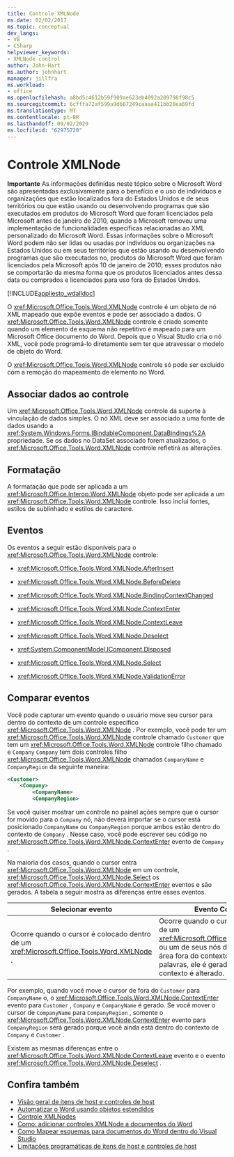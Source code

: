 ```yaml
---
title: Controle XMLNode
ms.date: 02/02/2017
ms.topic: conceptual
dev_langs:
- VB
- CSharp
helpviewer_keywords:
- XMLNode control
author: John-Hart
ms.author: johnhart
manager: jillfra
ms.workload:
- office
ms.openlocfilehash: a8bd5c4612b59f909ae623eb4092a209798f98c5
ms.sourcegitcommit: 6cfffa72af599a9d667249caaaa411bb28ea69fd
ms.translationtype: MT
ms.contentlocale: pt-BR
ms.lasthandoff: 09/02/2020
ms.locfileid: "62975720"
---
```

# <a name="xmlnode-control"></a>Controle XMLNode
  **Importante** As informações definidas neste tópico sobre o Microsoft Word são apresentadas exclusivamente para o benefício e o uso de indivíduos e organizações que estão localizados fora do Estados Unidos e de seus territórios ou que estão usando ou desenvolvendo programas que são executados em produtos do Microsoft Word que foram licenciados pela Microsoft antes de janeiro de 2010, quando a Microsoft removeu uma implementação de funcionalidades específicas relacionadas ao XML personalizado do Microsoft Word. Essas informações sobre o Microsoft Word podem não ser lidas ou usadas por indivíduos ou organizações na Estados Unidos ou em seus territórios que estão usando ou desenvolvendo programas que são executados no, produtos do Microsoft Word que foram licenciados pela Microsoft após 10 de janeiro de 2010; esses produtos não se comportarão da mesma forma que os produtos licenciados antes dessa data ou comprados e licenciados para uso fora do Estados Unidos.

 [!INCLUDE[appliesto_wdalldoc](../vsto/includes/appliesto-wdalldoc-md.md)]

 O <xref:Microsoft.Office.Tools.Word.XMLNode> controle é um objeto de nó XML mapeado que expõe eventos e pode ser associado a dados. O <xref:Microsoft.Office.Tools.Word.XMLNode> controle é criado somente quando um elemento de esquema não repetitivo é mapeado para um Microsoft Office documento do Word. Depois que o Visual Studio cria o nó XML, você pode programá-lo diretamente sem ter que atravessar o modelo de objeto do Word.

 O <xref:Microsoft.Office.Tools.Word.XMLNode> controle só pode ser excluído com a remoção do mapeamento de elemento no Word.

## <a name="bind-data-to-the-control"></a>Associar dados ao controle
 Um <xref:Microsoft.Office.Tools.Word.XMLNode> controle dá suporte à vinculação de dados simples. O nó XML deve ser associado a uma fonte de dados usando a <xref:System.Windows.Forms.IBindableComponent.DataBindings%2A> propriedade. Se os dados no DataSet associado forem atualizados, o <xref:Microsoft.Office.Tools.Word.XMLNode> controle refletirá as alterações.

## <a name="formatting"></a>Formatação
 A formatação que pode ser aplicada a um <xref:Microsoft.Office.Interop.Word.XMLNode> objeto pode ser aplicada a um <xref:Microsoft.Office.Tools.Word.XMLNode> controle. Isso inclui fontes, estilos de sublinhado e estilos de caractere.

## <a name="events"></a>Eventos
 Os eventos a seguir estão disponíveis para o <xref:Microsoft.Office.Tools.Word.XMLNode> controle:

- <xref:Microsoft.Office.Tools.Word.XMLNode.AfterInsert>

- <xref:Microsoft.Office.Tools.Word.XMLNode.BeforeDelete>

- <xref:Microsoft.Office.Tools.Word.XMLNode.BindingContextChanged>

- <xref:Microsoft.Office.Tools.Word.XMLNode.ContextEnter>

- <xref:Microsoft.Office.Tools.Word.XMLNode.ContextLeave>

- <xref:Microsoft.Office.Tools.Word.XMLNode.Deselect>

- <xref:System.ComponentModel.IComponent.Disposed>

- <xref:Microsoft.Office.Tools.Word.XMLNode.Select>

- <xref:Microsoft.Office.Tools.Word.XMLNode.ValidationError>

## <a name="compare-events"></a>Comparar eventos
 Você pode capturar um evento quando o usuário move seu cursor para dentro do contexto de um controle específico <xref:Microsoft.Office.Tools.Word.XMLNode> . Por exemplo, você pode ter um <xref:Microsoft.Office.Tools.Word.XMLNode> controle chamado `Customer` que tem um <xref:Microsoft.Office.Tools.Word.XMLNode> controle filho chamado e `Company` `Company` tem dois controles filho <xref:Microsoft.Office.Tools.Word.XMLNode> chamados `CompanyName` e `CompanyRegion` da seguinte maneira:

```xml
<Customer>
    <Company>
        <CompanyName>
        <CompanyRegion>
```

 Se você quiser mostrar um controle no painel ações sempre que o cursor for movido para o `Company` nó, não deverá importar se o cursor está posicionado `CompanyName` ou `CompanyRegion` porque ambos estão dentro do contexto de `Company` . Nesse caso, você pode escrever seu código no <xref:Microsoft.Office.Tools.Word.XMLNode.ContextEnter> evento de `Company` .

 Na maioria dos casos, quando o cursor entra <xref:Microsoft.Office.Tools.Word.XMLNode> em um controle, <xref:Microsoft.Office.Tools.Word.XMLNode.Select> os <xref:Microsoft.Office.Tools.Word.XMLNode.ContextEnter> eventos e são gerados. A tabela a seguir mostra as diferenças entre esses eventos.

|Selecionar evento|Evento ContextEnter|
|------------------|------------------------|
|Ocorre quando o cursor é colocado dentro de um <xref:Microsoft.Office.Tools.Word.XMLNode> .|Ocorre quando o cursor é colocado dentro de um <xref:Microsoft.Office.Tools.Word.XMLNode> ou um de seus nós descendentes, de uma área fora do contexto do nó. Em outras palavras, ele é gerado somente quando o contexto é alterado.|

 Por exemplo, quando você move o cursor de fora do `Customer` para `CompanyName` o, o <xref:Microsoft.Office.Tools.Word.XMLNode.ContextEnter> evento para `Customer` , `Company` e `CompanyName` é gerado. Se você mover o cursor de `CompanyName` para `CompanyRegion` , somente o <xref:Microsoft.Office.Tools.Word.XMLNode.ContextEnter> evento para `CompanyRegion` será gerado porque você ainda está dentro do contexto de `Company` e `Customer` .

 Existem as mesmas diferenças entre o <xref:Microsoft.Office.Tools.Word.XMLNode.ContextLeave> evento e o evento <xref:Microsoft.Office.Tools.Word.XMLNode.Deselect> .

## <a name="see-also"></a>Confira também
- [Visão geral de itens de host e controles de host](../vsto/host-items-and-host-controls-overview.md)
- [Automatizar o Word usando objetos estendidos](../vsto/automating-word-by-using-extended-objects.md)
- [Controle XMLNodes](../vsto/xmlnodes-control.md)
- [Como: adicionar controles XMLNode a documentos do Word](../vsto/how-to-add-xmlnode-controls-to-word-documents.md)
- [Como Mapear esquemas para documentos do Word dentro do Visual Studio](../vsto/how-to-map-schemas-to-word-documents-inside-visual-studio.md)
- [Limitações programáticas de itens de host e controles de host](../vsto/programmatic-limitations-of-host-items-and-host-controls.md)
